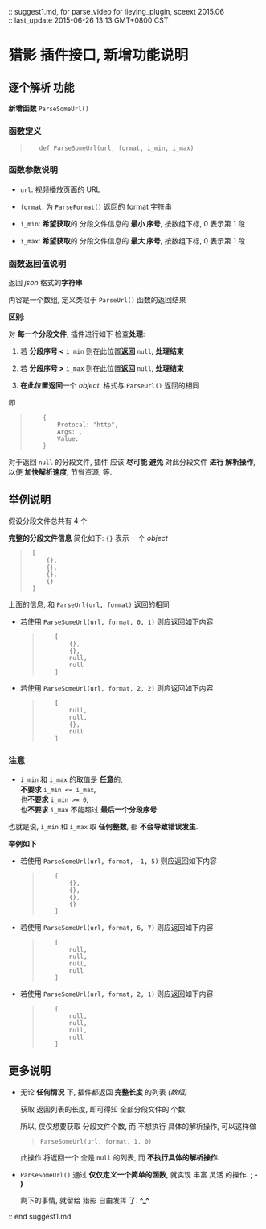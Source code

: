 :: suggest1.md, for parse_video for lieying_plugin, sceext 2015.06 <br />
:: last_update 2015-06-26 13:13 GMT+0800 CST


# 猎影 插件接口, 新增功能说明


## 逐个解析 功能

**新增函数** `ParseSomeUrl()`

### 函数定义

 > `	def ParseSomeUrl(url, format, i_min, i_max) `

### 函数参数说明

+ `url`: 视频播放页面的 URL

+ `format`: 为 `ParseFormat()` 返回的 format 字符串

+ `i_min`: **希望获取**的 分段文件信息的 **最小 序号**, 按数组下标, 0 表示第 1 段

+ `i_max`: **希望获取**的 分段文件信息的 **最大 序号**, 按数组下标, 0 表示第 1 段

### 函数返回值说明

返回 *json* 格式的**字符串**

内容是一个数组, 定义类似于 `ParseUrl()` 函数的返回结果

**区别**:

对 **每一个分段文件**, 插件进行如下 检查**处理**:

1. 若 **分段序号 <** `i_min` 则在此位置**返回** `null`, **处理结束**

2. 若 **分段序号 >** `i_max` 则在此位置**返回** `null`, **处理结束**

3. **在此位置返回**一个 *object*, 格式与 `ParseUrl()` 返回的相同
  
  即
  
  > ```
  > 	{
  > 		Protocal: "http", 
  > 		Args: , 
  > 		Value: 
  > 	}
  > ```

对于返回 `null` 的分段文件, 插件 应该 **尽可能** 
**避免** 对此分段文件 **进行 解析操作**, 以便 **加快解析速度**, 节省资源, 等. 


## 举例说明

假设分段文件总共有 4 个

**完整的分段文件信息** 简化如下: `{}` 表示 一个 *object*
 
 > ```
 > 	[
 > 		{}, 
 > 		{}, 
 > 		{}, 
 > 		{}
 > 	]
 > ```

上面的信息, 和 `ParseUrl(url, format)` 返回的相同

+ 若使用 `ParseSomeUrl(url, format, 0, 1)` 则应返回如下内容
  
  > ```
  > 	[
  > 		{}, 
  > 		{}, 
  > 		null, 
  > 		null
  > 	]
  > ```

+ 若使用 `ParseSomeUrl(url, format, 2, 2)` 则应返回如下内容
  
  > ```
  > 	[
  > 		null, 
  > 		null, 
  > 		{}, 
  > 		null
  > 	]
  > ```

### 注意

+ `i_min` 和 `i_max` 的取值是 **任意**的, <br />
  **不要求** `i_min <= i_max`, <br />
  也**不要求** `i_min >= 0`, <br />
  也**不要求** `i_max` 不能超过 **最后一个分段序号**

也就是说, `i_min` 和 `i_max` 取 **任何整数**, 都 **不会导致错误发生**. 


**举例如下**

+ 若使用 `ParseSomeUrl(url, format, -1, 5)` 则应返回如下内容
  
  > ```
  > 	[
  > 		{}, 
  > 		{}, 
  > 		{}, 
  > 		{}
  > 	]
  > ```

+ 若使用 `ParseSomeUrl(url, format, 6, 7)` 则应返回如下内容
  
  > ```
  > 	[
  > 		null, 
  > 		null, 
  > 		null, 
  > 		null
  > 	]
  > ```

+ 若使用 `ParseSomeUrl(url, format, 2, 1)` 则应返回如下内容
  
  > ```
  > 	[
  > 		null, 
  > 		null, 
  > 		null, 
  > 		null
  > 	]
  > ```


## 更多说明

+ 无论 **任何情况** 下, 插件都返回 **完整长度** 的列表 *(数组)*
  
  获取 返回列表的长度, 即可得知 全部分段文件的 个数. 
  
  所以, 仅仅想要获取 分段文件个数, 而 不想执行 具体的解析操作, 可以这样做
  
  > `ParseSomeUrl(url, format, 1, 0)`
  
  此操作 将返回一个 全是 `null` 的列表, 而 **不执行具体的解析操作**. 

+ `ParseSomeUrl()` 通过 **仅仅定义一个简单的函数**, 就实现 丰富 灵活 的操作. **; - )**
  
  剩下的事情, 就留给 猎影 自由发挥 了. **^_^**


:: end suggest1.md


